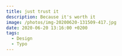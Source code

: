 ```yaml
---
title: just trust it
description: Because it's worth it
image: /photos/img-20200620-131509-417.jpg
date: 2020-06-20 13:16:00 +0200
tags:
  - Design
  - Typo
---
```

